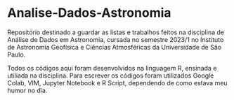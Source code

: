 # Analise-Dados-Astronomia
Repositório destinado a guardar as listas e trabalhos feitos na disciplina de Análise de Dados em Astronomia, cursada no semestre 2023/1 no Instituto de Astronomia Geofísica e Ciências Atmosféricas da Universidade de São Paulo.

Todos os códigos aqui foram desenvolvidos na linguagem R, ensinada e utiliada na disciplina. Para escrever os códigos foram utilizados Google Colab, VIM, Jupyter Notebook e R Script, dependendo de como estava meu humor no dia.
